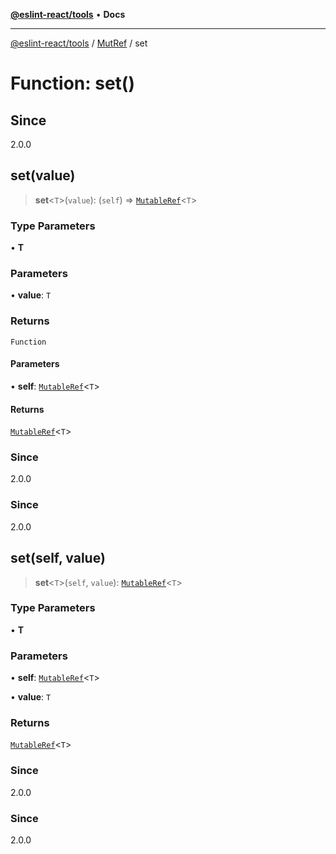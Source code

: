 [**@eslint-react/tools**](../../../README.md) • **Docs**

***

[@eslint-react/tools](../../../README.md) / [MutRef](../README.md) / set

# Function: set()

## Since

2.0.0

## set(value)

> **set**\<`T`\>(`value`): (`self`) => [`MutableRef`](../interfaces/MutableRef.md)\<`T`\>

### Type Parameters

• **T**

### Parameters

• **value**: `T`

### Returns

`Function`

#### Parameters

• **self**: [`MutableRef`](../interfaces/MutableRef.md)\<`T`\>

#### Returns

[`MutableRef`](../interfaces/MutableRef.md)\<`T`\>

### Since

2.0.0

### Since

2.0.0

## set(self, value)

> **set**\<`T`\>(`self`, `value`): [`MutableRef`](../interfaces/MutableRef.md)\<`T`\>

### Type Parameters

• **T**

### Parameters

• **self**: [`MutableRef`](../interfaces/MutableRef.md)\<`T`\>

• **value**: `T`

### Returns

[`MutableRef`](../interfaces/MutableRef.md)\<`T`\>

### Since

2.0.0

### Since

2.0.0
